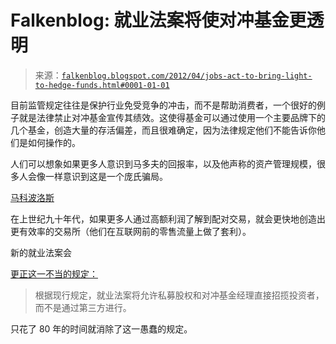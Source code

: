 <!--yml

类别: 未分类

日期: 2024-05-12 20:32:28

-->

# Falkenblog: 就业法案将使对冲基金更透明

> 来源：[`falkenblog.blogspot.com/2012/04/jobs-act-to-bring-light-to-hedge-funds.html#0001-01-01`](http://falkenblog.blogspot.com/2012/04/jobs-act-to-bring-light-to-hedge-funds.html#0001-01-01)

目前监管规定往往是保护行业免受竞争的冲击，而不是帮助消费者，一个很好的例子就是法律禁止对冲基金宣传其绩效。这使得基金可以通过使用一个主要品牌下的几个基金，创造大量的存活偏差，而且很难确定，因为法律规定他们不能告诉你他们是如何操作的。

人们可以想象如果更多人意识到马多夫的回报率，以及他声称的资产管理规模，很多人会像一样意识到这是一个庞氏骗局。

[马科波洛斯](http://en.wikipedia.org/wiki/Harry_Markopolos)

在上世纪九十年代，如果更多人通过高额利润了解到配对交易，就会更快地创造出更有效率的交易所（他们在互联网前的零售流量上做了套利）。

新的就业法案会

[更正这一不当的规定：](http://bizmology.hoovers.com/2012/04/02/jobs-act-to-ease-restrictions-on-fund-marketing/)

> 根据现行规定，就业法案将允许私募股权和对冲基金经理直接招揽投资者，而不是通过第三方进行。

只花了 80 年的时间就消除了这一愚蠢的规定。

